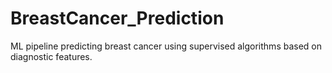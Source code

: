 # BreastCancer_Prediction
ML pipeline predicting breast cancer using supervised algorithms based on diagnostic features.
